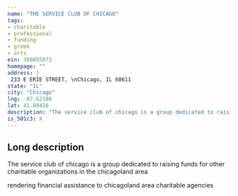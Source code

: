 ```yaml
---
name: "THE SERVICE CLUB OF CHICAGO"
tags:
- charitable
- professional
- funding
- greek
- arts
ein: 366055873
homepage: ""
address: |
 233 E ERIE STREET, \nChicago, IL 60611
state: "IL"
city: "Chicago"
lng: -87.62186
lat: 41.89416
description: "The service club of chicago is a group dedicated to raising funds for other charitable organizations in the chicagoland area"
is_501c3: X
---
```


## Long description

The service club of chicago is a group dedicated to raising funds for other charitable organizations in the chicagoland area
  
  rendering financial assistance to chicagoland area charitable agencies
